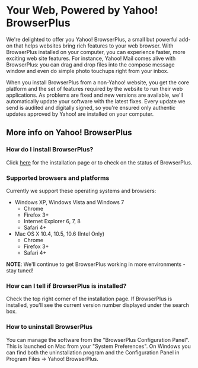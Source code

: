 # Your Web, Powered by Yahoo! BrowserPlus

We're delighted to offer you Yahoo! BrowserPlus, a small but powerful add-on that helps websites bring rich features to your web browser. With
BrowserPlus installed on your computer, you can experience faster, more exciting web site features. For instance, Yahoo! Mail comes alive with
BrowserPlus: you can drag and drop files into the compose message window and even do simple photo touchups right from your inbox.

When you install BrowserPlus from a non-Yahoo! website, you get the core platform and the set of features required by the website to run their
web applications. As problems are fixed and new versions are available, we'll automatically update your software with the latest fixes. Every
update we send is audited and digitally signed, so you're ensured only authentic updates approved by Yahoo! are installed on your computer.

## More info on Yahoo! BrowserPlus

### How do I install BrowserPlus? 

Click [here](http://browserplus.yahoo.com/install/) for the installation page or to check on the status of BrowserPlus.

### Supported browsers and platforms

Currently we support these operating systems and browsers:

   * Windows XP, Windows Vista and Windows 7
      * Chrome
      * Firefox 3+
      * Internet Explorer 6, 7, 8
      * Safari 4+
   * Mac OS X 10.4, 10.5, 10.6 (Intel Only)
      * Chrome
      * Firefox 3+
      * Safari 4+
     

**NOTE**: We'll continue to get BrowserPlus working in more environments - stay tuned!

### How can I tell if BrowserPlus is installed?

Check the top right corner of the installation page. If BrowserPlus is installed, you'll see the current version number displayed under the
search box.

### How to uninstall BrowserPlus

You can manage the software from the "BrowserPlus Configuration Panel". This is launched on Mac from your "System Preferences". On Windows you
can find both the uninstallation program and the Configuration Panel in Program Files -> Yahoo! BrowserPlus.
